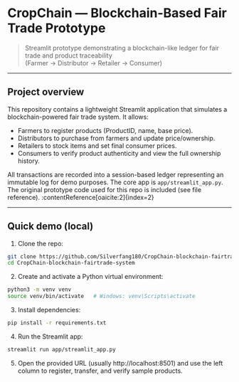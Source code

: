 # CropChain — Blockchain-Based Fair Trade Prototype

> Streamlit prototype demonstrating a blockchain-like ledger for fair trade and product traceability  
> (Farmer → Distributor → Retailer → Consumer)

---

## Project overview

This repository contains a lightweight Streamlit application that simulates a blockchain-powered fair trade system. It allows:
- Farmers to register products (ProductID, name, base price).
- Distributors to purchase from farmers and update price/ownership.
- Retailers to stock items and set final consumer prices.
- Consumers to verify product authenticity and view the full ownership history.

All transactions are recorded into a session-based ledger representing an immutable log for demo purposes. The core app is `app/streamlit_app.py`. The original prototype code used for this repo is included (see file reference). :contentReference[oaicite:2]{index=2}

---

## Quick demo (local)

1. Clone the repo:
```bash
git clone https://github.com/Silverfang180/CropChain-blockchain-fairtrade-system.git
cd CropChain-blockchain-fairtrade-system
```
2. Create and activate a Python virtual environment:
```bash
python3 -m venv venv
source venv/bin/activate   # Windows: venv\Scripts\activate
```
3. Install dependencies:
```bash
pip install -r requirements.txt
```
4. Run the Streamlit app:
```bash
streamlit run app/streamlit_app.py
```
5. Open the provided URL (usually http://localhost:8501) and use the left column to register, transfer, and verify sample products.
